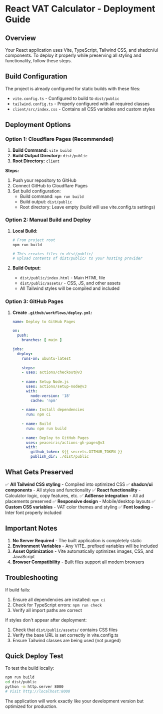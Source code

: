 # React VAT Calculator - Deployment Guide

## Overview
Your React application uses Vite, TypeScript, Tailwind CSS, and shadcn/ui components. To deploy it properly while preserving all styling and functionality, follow these steps.

## Build Configuration

The project is already configured for static builds with these files:
- `vite.config.ts` - Configured to build to `dist/public`
- `tailwind.config.ts` - Properly configured with all required classes
- `client/src/index.css` - Contains all CSS variables and custom styles

## Deployment Options

### Option 1: Cloudflare Pages (Recommended)

1. **Build Command:** `vite build`
2. **Build Output Directory:** `dist/public`
3. **Root Directory:** `client`

**Steps:**
1. Push your repository to GitHub
2. Connect GitHub to Cloudflare Pages
3. Set build configuration:
   - Build command: `npm run build`
   - Build output: `dist/public`
   - Root directory: Leave empty (build will use vite.config.ts settings)

### Option 2: Manual Build and Deploy

1. **Local Build:**
   ```bash
   # From project root
   npm run build
   
   # This creates files in dist/public/
   # Upload contents of dist/public/ to your hosting provider
   ```

2. **Build Output:**
   - `dist/public/index.html` - Main HTML file
   - `dist/public/assets/` - CSS, JS, and other assets
   - All Tailwind styles will be compiled and included

### Option 3: GitHub Pages

1. **Create `.github/workflows/deploy.yml`:**
   ```yaml
   name: Deploy to GitHub Pages
   
   on:
     push:
       branches: [ main ]
   
   jobs:
     deploy:
       runs-on: ubuntu-latest
       
       steps:
       - uses: actions/checkout@v3
       
       - name: Setup Node.js
         uses: actions/setup-node@v3
         with:
           node-version: '18'
           cache: 'npm'
       
       - name: Install dependencies
         run: npm ci
       
       - name: Build
         run: npm run build
         
       - name: Deploy to GitHub Pages
         uses: peaceiris/actions-gh-pages@v3
         with:
           github_token: ${{ secrets.GITHUB_TOKEN }}
           publish_dir: ./dist/public
   ```

## What Gets Preserved

✅ **All Tailwind CSS styling** - Compiled into optimized CSS
✅ **shadcn/ui components** - All styles and functionality
✅ **React functionality** - Calculator logic, copy features, etc.
✅ **AdSense integration** - All ad placements preserved
✅ **Responsive design** - Mobile/desktop layouts
✅ **Custom CSS variables** - VAT color themes and styling
✅ **Font loading** - Inter font properly included

## Important Notes

1. **No Server Required** - The built application is completely static
2. **Environment Variables** - Any VITE_ prefixed variables will be included
3. **Asset Optimization** - Vite automatically optimizes images, CSS, and JavaScript
4. **Browser Compatibility** - Built files support all modern browsers

## Troubleshooting

If build fails:
1. Ensure all dependencies are installed: `npm ci`
2. Check for TypeScript errors: `npm run check`
3. Verify all import paths are correct

If styles don't appear after deployment:
1. Check that `dist/public/assets/` contains CSS files
2. Verify the base URL is set correctly in vite.config.ts
3. Ensure Tailwind classes are being used (not purged)

## Quick Deploy Test

To test the build locally:
```bash
npm run build
cd dist/public
python -m http.server 8000
# Visit http://localhost:8000
```

The application will work exactly like your development version but optimized for production.